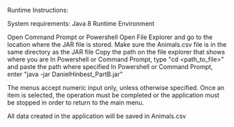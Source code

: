 Runtime Instructions:

System requirements: 
Java 8 Runtime Environment

Open Command Prompt or Powershell
Open File Explorer and go to the location where the JAR file is stored.
Make sure the Animals.csv file is in the same directory as the JAR file
Copy the path on the file explorer that shows where you are 
In Powershell or Command Prompt, type "cd <path_to_file>" and paste the path where specified
In Powershell or Command Prompt, enter "java -jar DanielHinbest_PartB.jar"

The menus accept numeric input only, unless otherwise specified. Once an item is selected, the operation must be completed or the application must be stopped in order to return to the main menu.

All data created in the application will be saved in Animals.csv